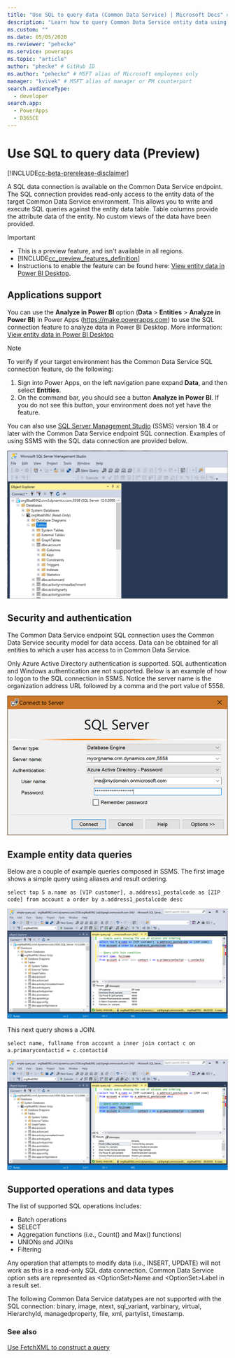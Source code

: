 ```yaml
---
title: "Use SQL to query data (Common Data Service) | Microsoft Docs" # Intent and product brand in a unique string of 43-59 chars including spaces
description: "Learn how to query Common Data Service entity data using SQL." # 115-145 characters including spaces. This abstract displays in the search result.
ms.custom: ""
ms.date: 05/05/2020
ms.reviewer: "pehecke"
ms.service: powerapps
ms.topic: "article"
author: "phecke" # GitHub ID
ms.author: "pehecke" # MSFT alias of Microsoft employees only
manager: "kvivek" # MSFT alias of manager or PM counterpart
search.audienceType: 
  - developer
search.app: 
  - PowerApps
  - D365CE
---
```


# Use SQL to query data (Preview)

[!INCLUDE[cc-beta-prerelease-disclaimer](../../includes/cc-beta-prerelease-disclaimer.md)]

A SQL data connection is available on the Common Data Service endpoint. The SQL connection provides read-only access to the entity data of the target Common Data Service environment. This allows you to write and execute SQL queries against the entity data table. Table columns provide the attribute data of the entity. No custom views of the data have been provided.

> [!IMPORTANT]
> - This is a preview feature, and isn't available in all regions.
> - [!INCLUDE[cc_preview_features_definition](../../includes/cc-preview-features-definition.md)]
> - Instructions to enable the feature can be found here: [View entity data in Power BI Desktop](/powerapps/maker/common-data-service/view-entity-data-power-bi).

## Applications support

You can use the **Analyze in Power BI** option (**Data** > **Entities** > **Analyze in Power BI**) in Power Apps (https://make.powerapps.com) to use the SQL connection feature to analyze data in Power BI Desktop. More information: [View entity data in Power BI Desktop](/powerapps/maker/common-data-service/view-entity-data-power-bi)

> [!NOTE]
> To verify if your target environment has the Common Data Service SQL connection feature, do the following:
> 1. Sign into Power Apps, on the left navigation pane expand **Data**, and then select **Entities**.
> 2. On the command bar, you should see a button **Analyze in Power BI**. If you do not see this button, your environment does not yet have the feature.

You can also use [SQL Server Management Studio](/sql/ssms/download-sql-server-management-studio-ssms) (SSMS) version 18.4 or later with the Common Data Service endpoint SQL connection. Examples of using SSMS with the SQL data connection are provided below.

![Expanded account table](media/ssms-table-expanded.PNG)

## Security and authentication

The Common Data Service endpoint SQL connection uses the Common Data Service security model for data access. Data can be obtained for all entities to which a user has access to in Common Data Service.

Only Azure Active Directory authentication is supported. SQL authentication and Windows authentication are not supported. Below is an example of how to logon to the SQL connection in SSMS. Notice the server name is the organization address URL followed by a comma and the port value of 5558.

![Connec dialog](media/ssms-connect-dialog.PNG)

## Example entity data queries

Below are a couple of example queries composed in SSMS. The first image shows a simple query using aliases and result ordering.

```tsql
select top 5 a.name as [VIP customer], a.address1_postalcode as [ZIP code] from account a order by a.address1_postalcode desc
```

![Simple query using aliases and ordering](media/ssms-simple-query.PNG)

This next query shows a JOIN.

```tsql
select name, fullname from account a inner join contact c on a.primarycontactid = c.contactid
```

![Another query using a JOIN](media/ssms-join-query.PNG)

## Supported operations and data types

The list of supported SQL operations includes:

- Batch operations
- SELECT
- Aggregation functions (i.e., Count() and Max() functions)
- UNIONs and JOINs
- Filtering

Any operation that attempts to modify data (i.e., INSERT, UPDATE) will not work as this is a read-only SQL data connection. Common Data Service option sets are represented as \<OptionSet\>Name and \<OptionSet\>Label in a result set.

The following Common Data Service datatypes are not supported with the SQL connection: binary, image,
ntext, sql_variant, varbinary, virtual, HierarchyId, managedproperty, file, xml, partylist, timestamp.

### See also

[Use FetchXML to construct a query](use-fetchxml-construct-query.md)
